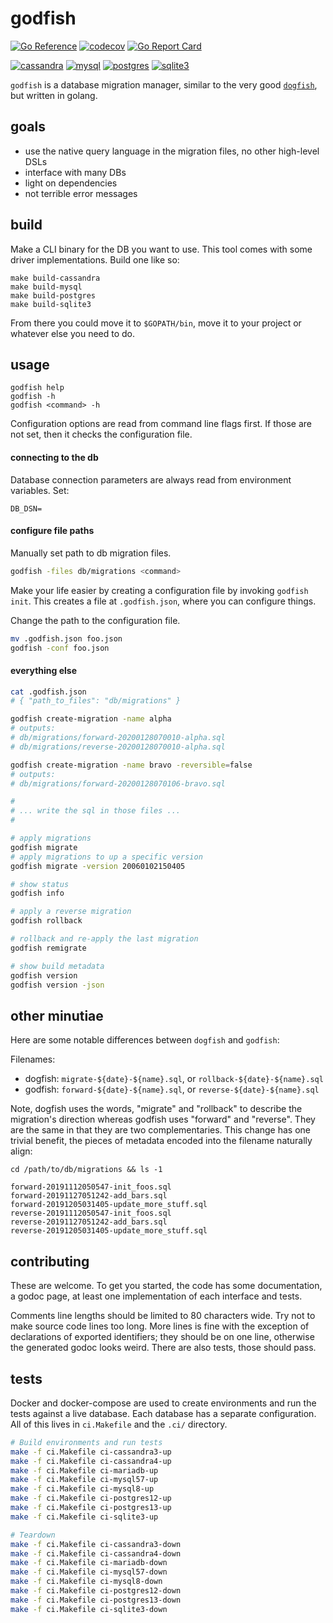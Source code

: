 # godfish

[![Go Reference](https://pkg.go.dev/badge/github.com/rafaelespinoza/godfish.svg)](https://pkg.go.dev/github.com/rafaelespinoza/godfish)
[![codecov](https://codecov.io/gh/rafaelespinoza/godfish/branch/main/graph/badge.svg?token=EoLelW4qiy)](https://codecov.io/gh/rafaelespinoza/godfish)
[![Go Report Card](https://goreportcard.com/badge/github.com/rafaelespinoza/godfish)](https://goreportcard.com/report/github.com/rafaelespinoza/godfish)

[![cassandra](https://github.com/rafaelespinoza/godfish/actions/workflows/cassandra.yml/badge.svg)](https://github.com/rafaelespinoza/godfish/actions/workflows/cassandra.yml)
[![mysql](https://github.com/rafaelespinoza/godfish/actions/workflows/mysql.yml/badge.svg)](https://github.com/rafaelespinoza/godfish/actions/workflows/mysql.yml)
[![postgres](https://github.com/rafaelespinoza/godfish/actions/workflows/postgres.yml/badge.svg)](https://github.com/rafaelespinoza/godfish/actions/workflows/postgres.yml)
[![sqlite3](https://github.com/rafaelespinoza/godfish/actions/workflows/sqlite3.yml/badge.svg)](https://github.com/rafaelespinoza/godfish/actions/workflows/sqlite3.yml)

`godfish` is a database migration manager, similar to the very good
[`dogfish`](https://github.com/dwb/dogfish), but written in golang.

## goals

- use the native query language in the migration files, no other high-level DSLs
- interface with many DBs
- light on dependencies
- not terrible error messages

## build

Make a CLI binary for the DB you want to use. This tool comes with some driver
implementations. Build one like so:

```
make build-cassandra
make build-mysql
make build-postgres
make build-sqlite3
```

From there you could move it to `$GOPATH/bin`, move it to your project or
whatever else you need to do.

## usage

```
godfish help
godfish -h
godfish <command> -h
```

Configuration options are read from command line flags first. If those are not
set, then it checks the configuration file.

#### connecting to the db

Database connection parameters are always read from environment variables. Set:
```
DB_DSN=
```

#### configure file paths

Manually set path to db migration files.

```sh
godfish -files db/migrations <command>
```

Make your life easier by creating a configuration file by invoking `godfish
init`. This creates a file at `.godfish.json`, where you can configure things.

Change the path to the configuration file.

```sh
mv .godfish.json foo.json
godfish -conf foo.json
```

#### everything else

```sh
cat .godfish.json
# { "path_to_files": "db/migrations" }

godfish create-migration -name alpha
# outputs:
# db/migrations/forward-20200128070010-alpha.sql
# db/migrations/reverse-20200128070010-alpha.sql

godfish create-migration -name bravo -reversible=false
# outputs:
# db/migrations/forward-20200128070106-bravo.sql

#
# ... write the sql in those files ...
#

# apply migrations
godfish migrate
# apply migrations to up a specific version
godfish migrate -version 20060102150405

# show status
godfish info

# apply a reverse migration
godfish rollback

# rollback and re-apply the last migration
godfish remigrate

# show build metadata
godfish version
godfish version -json
```

## other minutiae

Here are some notable differences between `dogfish` and `godfish`:

Filenames:

- dogfish: `migrate-${date}-${name}.sql`, or `rollback-${date}-${name}.sql`
- godfish: `forward-${date}-${name}.sql`, or `reverse-${date}-${name}.sql`

Note, dogfish uses the words, "migrate" and "rollback" to describe the
migration's direction whereas godfish uses "forward" and "reverse". They are
the same in that they are two complementaries. This change has one trivial
benefit, the pieces of metadata encoded into the filename naturally align:

```
cd /path/to/db/migrations && ls -1

forward-20191112050547-init_foos.sql
forward-20191127051242-add_bars.sql
forward-20191205031405-update_more_stuff.sql
reverse-20191112050547-init_foos.sql
reverse-20191127051242-add_bars.sql
reverse-20191205031405-update_more_stuff.sql
```

## contributing

These are welcome. To get you started, the code has some documentation, a godoc
page, at least one implementation of each interface and tests.

Comments line lengths should be limited to 80 characters wide. Try not to make
source code lines too long. More lines is fine with the exception of
declarations of exported identifiers; they should be on one line, otherwise the
generated godoc looks weird. There are also tests, those should pass.

## tests

Docker and docker-compose are used to create environments and run the tests
against a live database. Each database has a separate configuration. All of this
lives in `ci.Makefile` and the `.ci/` directory.

```sh
# Build environments and run tests
make -f ci.Makefile ci-cassandra3-up
make -f ci.Makefile ci-cassandra4-up
make -f ci.Makefile ci-mariadb-up
make -f ci.Makefile ci-mysql57-up
make -f ci.Makefile ci-mysql8-up
make -f ci.Makefile ci-postgres12-up
make -f ci.Makefile ci-postgres13-up
make -f ci.Makefile ci-sqlite3-up

# Teardown
make -f ci.Makefile ci-cassandra3-down
make -f ci.Makefile ci-cassandra4-down
make -f ci.Makefile ci-mariadb-down
make -f ci.Makefile ci-mysql57-down
make -f ci.Makefile ci-mysql8-down
make -f ci.Makefile ci-postgres12-down
make -f ci.Makefile ci-postgres13-down
make -f ci.Makefile ci-sqlite3-down
```
